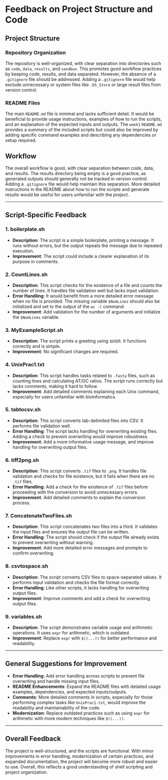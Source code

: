 
# Feedback on Project Structure and Code

## Project Structure

### Repository Organization
The repository is well-organized, with clear separation into directories such as `code`, `data`, `results`, and `sandbox`. This promotes good workflow practices by keeping code, results, and data separated. However, the absence of a `.gitignore` file should be addressed. Adding a `.gitignore` file would help exclude unnecessary or system files like `.DS_Store` or large result files from version control.

### README Files
The main `README.md` file is minimal and lacks sufficient detail. It would be beneficial to provide usage instructions, examples of how to run the scripts, and an explanation of the expected inputs and outputs. The `week1` `README.md` provides a summary of the included scripts but could also be improved by adding specific command examples and describing any dependencies or setup required.

## Workflow
The overall workflow is good, with clear separation between code, data, and results. The results directory being empty is a good practice, as generated outputs should generally not be tracked in version control. Adding a `.gitignore` file would help maintain this separation. More detailed instructions in the README about how to run the scripts and generate results would be useful for users unfamiliar with the project.

---

## Script-Specific Feedback

### 1. **boilerplate.sh**
- **Description**: The script is a simple boilerplate, printing a message. It runs without errors, but the output repeats the message due to repeated execution.
- **Improvement**: The script could include a clearer explanation of its purpose in comments.

### 2. **CountLines.sh**
- **Description**: This script checks for the existence of a file and counts the number of lines. It handles file validation well but lacks input validation.
- **Error Handling**: It would benefit from a more detailed error message when no file is provided. The missing variable `$NumLines` should also be initialized and set to the output of the `wc -l` command.
- **Improvement**: Add validation for the number of arguments and initialize the `$NumLines` variable.

### 3. **MyExampleScript.sh**
- **Description**: The script prints a greeting using `$USER`. It functions correctly and is simple.
- **Improvement**: No significant changes are required.

### 4. **UnixPrac1.txt**
- **Description**: This script handles tasks related to `.fasta` files, such as counting lines and calculating AT/GC ratios. The script runs correctly but lacks comments, making it hard to follow.
- **Improvement**: Add detailed comments explaining each Unix command, especially for users unfamiliar with bioinformatics.

### 5. **tabtocsv.sh**
- **Description**: This script converts tab-delimited files into CSV. It performs file validation well.
- **Error Handling**: The script lacks handling for overwriting existing files. Adding a check to prevent overwriting would improve robustness.
- **Improvement**: Add a more informative usage message, and improve handling for overwriting output files.

### 6. **tiff2png.sh**
- **Description**: This script converts `.tif` files to `.png`. It handles file validation and checks for file existence, but it fails when there are no `.tif` files.
- **Error Handling**: Add a check for the existence of `.tif` files before proceeding with the conversion to avoid unnecessary errors.
- **Improvement**: Add detailed comments to explain the conversion process.

### 7. **ConcatenateTwoFiles.sh**
- **Description**: This script concatenates two files into a third. It validates the input files and ensures the output file can be written.
- **Error Handling**: The script should check if the output file already exists to prevent overwriting without warning.
- **Improvement**: Add more detailed error messages and prompts to confirm overwriting.

### 8. **csvtospace.sh**
- **Description**: The script converts CSV files to space-separated values. It performs input validation and checks the file format correctly.
- **Error Handling**: Like other scripts, it lacks handling for overwriting output files.
- **Improvement**: Improve comments and add a check for overwriting output files.

### 9. **variables.sh**
- **Description**: The script demonstrates variable usage and arithmetic operations. It uses `expr` for arithmetic, which is outdated.
- **Improvement**: Replace `expr` with `$((...))` for better performance and readability.

---

## General Suggestions for Improvement
- **Error Handling**: Add error handling across scripts to prevent file overwriting and handle missing input files.
- **README Enhancements**: Expand the README files with detailed usage examples, dependencies, and expected inputs/outputs.
- **Comments**: More detailed comments in scripts, especially for those performing complex tasks like `UnixPrac1.txt`, would improve the readability and maintainability of the code.
- **Modernization**: Replace outdated practices such as using `expr` for arithmetic with more modern techniques like `$((...))`.

---

## Overall Feedback
The project is well-structured, and the scripts are functional. With minor improvements in error handling, modernization of certain practices, and expanded documentation, the project will become more robust and easier to use. Overall, this reflects a good understanding of shell scripting and project organization.
